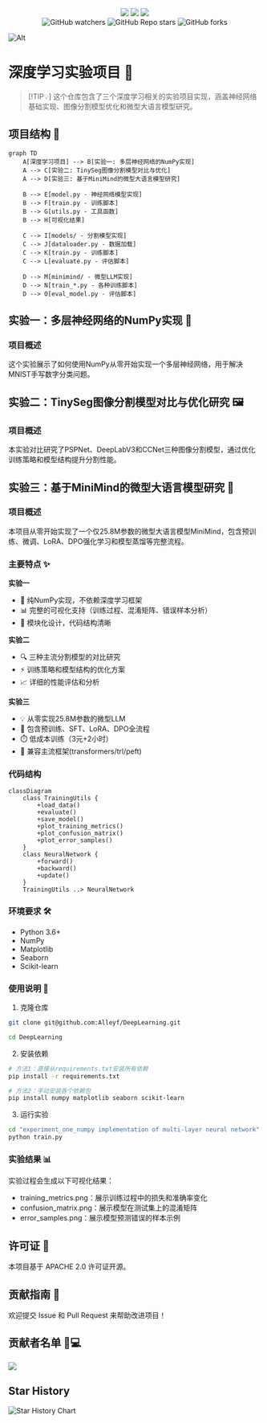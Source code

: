 <div align="center">
  <img src="https://img.shields.io/badge/branch-main-brightgreen.svg">
  <img src="https://img.shields.io/badge/License-MIT-blue.svg">
  <img src="https://jaywcjlove.github.io/sb/lang/chinese.svg">
</div>
<div align="center">
<img alt="GitHub watchers" src="https://img.shields.io/github/watchers/Alleyf/DeepLearning">
<img alt="GitHub Repo stars" src="https://img.shields.io/github/stars/Alleyf/DeepLearning">
<img alt="GitHub forks" src="https://img.shields.io/github/forks/Alleyf/DeepLearning">
</div>

![Alt](https://repobeats.axiom.co/api/embed/6b50de4922b7ce74d58795fee91c818f6f161118.svg "Repobeats analytics image")

# 深度学习实验项目 🧠


> [!TIP💡]
> 这个仓库包含了三个深度学习相关的实验项目实现，涵盖神经网络基础实现、图像分割模型优化和微型大语言模型研究。

## 项目结构 📁

```mermaid
graph TD
    A[深度学习项目] --> B[实验一: 多层神经网络的NumPy实现]
    A --> C[实验二: TinySeg图像分割模型对比与优化]
    A --> D[实验三: 基于MiniMind的微型大语言模型研究]
    
    B --> E[model.py - 神经网络模型实现]
    B --> F[train.py - 训练脚本]
    B --> G[utils.py - 工具函数]
    B --> H[可视化结果]
    
    C --> I[models/ - 分割模型实现]
    C --> J[dataloader.py - 数据加载]
    C --> K[train.py - 训练脚本]
    C --> L[evaluate.py - 评估脚本]
    
    D --> M[minimind/ - 微型LLM实现]
    D --> N[train_*.py - 各种训练脚本]
    D --> O[eval_model.py - 评估脚本]
```

## 实验一：多层神经网络的NumPy实现 🔬

### 项目概述
这个实验展示了如何使用NumPy从零开始实现一个多层神经网络，用于解决MNIST手写数字分类问题。

## 实验二：TinySeg图像分割模型对比与优化研究 🖼️

### 项目概述
本实验对比研究了PSPNet、DeepLabV3和CCNet三种图像分割模型，通过优化训练策略和模型结构提升分割性能。

## 实验三：基于MiniMind的微型大语言模型研究 💬

### 项目概述
本项目从零开始实现了一个仅25.8M参数的微型大语言模型MiniMind，包含预训练、微调、LoRA、DPO强化学习和模型蒸馏等完整流程。

### 主要特点 ✨

**实验一**
- 🔧 纯NumPy实现，不依赖深度学习框架
- 📊 完整的可视化支持（训练过程、混淆矩阵、错误样本分析）
- 🎯 模块化设计，代码结构清晰

**实验二**
- 🔍 三种主流分割模型的对比研究
- ⚡ 训练策略和模型结构的优化方案
- 📈 详细的性能评估和分析

**实验三**
- 💡 从零实现25.8M参数的微型LLM
- 🚀 包含预训练、SFT、LoRA、DPO全流程
- ⏱️ 低成本训练（3元+2小时）
- 🧩 兼容主流框架(transformers/trl/peft)

### 代码结构
```mermaid
classDiagram
    class TrainingUtils {
        +load_data()
        +evaluate()
        +save_model()
        +plot_training_metrics()
        +plot_confusion_matrix()
        +plot_error_samples()
    }
    class NeuralNetwork {
        +forward()
        +backward()
        +update()
    }
    TrainingUtils ..> NeuralNetwork
```

### 环境要求 🛠️
- Python 3.6+
- NumPy
- Matplotlib
- Seaborn
- Scikit-learn

### 使用说明 📝
1. 克隆仓库
```bash
git clone git@github.com:Alleyf/DeepLearning.git

cd DeepLearning
```

2. 安装依赖
```bash
# 方法1：直接从requirements.txt安装所有依赖
pip install -r requirements.txt

# 方法2：手动安装各个依赖包
pip install numpy matplotlib seaborn scikit-learn
```

3. 运行实验
```bash
cd "experiment_one_numpy implementation of multi-layer neural network"
python train.py
```

### 实验结果 📊

实验过程会生成以下可视化结果：
- training_metrics.png：展示训练过程中的损失和准确率变化
- confusion_matrix.png：展示模型在测试集上的混淆矩阵
- error_samples.png：展示模型预测错误的样本示例

## 许可证 📄
本项目基于 APACHE 2.0 许可证开源。

## 贡献指南 🤝
欢迎提交 Issue 和 Pull Request 来帮助改进项目！

## 贡献者名单 🧑💻
<a href="https://github.com/Alleyf/DeepLearning/graphs/contributors">
  <img src="https://contrib.rocks/image?repo=Alleyf/DeepLearning" />
</a>

## Star History

<picture>
    <source media="(prefers-color-scheme: dark)" srcset="https://api.star-history.com/svg?repos=Alleyf/DeepLearning&type=Date&theme=dark" />
    <source media="(prefers-color-scheme: light)" srcset="https://api.star-history.com/svg?repos=Alleyf/DeepLearning&type=Date" />
    <img alt="Star History Chart" src="https://api.star-history.com/svg?repos=Alleyf/DeepLearning&type=Date" />
</picture>